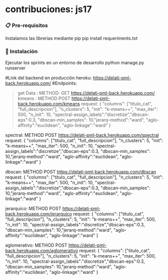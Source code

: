# contribuciones: js17

### 📋 Pre-requisitos 
Instalamos las librerias mediante pip
pip install requeriments.txt

### 🔧 Instalación 
Ejecutar los sprints en un entorno de desarrollo
python manage.py runserver


#Link del backend en producción heroku: https://delati-pml-back.herokuapp.com/
#Endpoints:
> get Data :  METHOD: GET https://delati-pml-back.herokuapp.com/
> kmeans : METHOD POST https://delati-pml-back.herokuapp.com/kmeans
          request: { "columns": ["titulo_cat", "full_descripcion"], "n_clusters": 5, "init": "k-means++", "max_iter": 500, "n_init": 10, "spectral-assign_labels":"discretize","dbscan-eps":0.3, "dbscan-min_samples": 10,"jerarq-method":"ward", "aglo-affinity":"euclidean", "aglo-linkage":"ward" }

spectral: METHOD POST https://delati-pml-back.herokuapp.com/spectral
          request: { "columns": ["titulo_cat", "full_descripcion"], "n_clusters": 5, "init": "k-means++", "max_iter": 500, "n_init": 10, "spectral-assign_labels":"discretize","dbscan-eps":0.3, "dbscan-min_samples": 10,"jerarq-method":"ward", "aglo-affinity":"euclidean", "aglo-linkage":"ward" }

dbscan: METHOD POST https://delati-pml-back.herokuapp.com/dbscan
          request: { "columns": ["titulo_cat", "full_descripcion"], "n_clusters": 5, "init": "k-means++", "max_iter": 500, "n_init": 10, "spectral-assign_labels":"discretize","dbscan-eps":0.3, "dbscan-min_samples": 10,"jerarq-method":"ward", "aglo-affinity":"euclidean", "aglo-linkage":"ward" }

jerarquico: METHOD POST https://delati-pml-back.herokuapp.com/jerarquico
          request: { "columns": ["titulo_cat", "full_descripcion"], "n_clusters": 5, "init": "k-means++", "max_iter": 500, "n_init": 10, "spectral-assign_labels":"discretize","dbscan-eps":0.3, "dbscan-min_samples": 10,"jerarq-method":"ward", "aglo-affinity":"euclidean", "aglo-linkage":"ward" }

aglomerativo: METHOD POST https://delati-pml-back.herokuapp.com/aglomerativo
          request: { "columns": ["titulo_cat", "full_descripcion"], "n_clusters": 5, "init": "k-means++", "max_iter": 500, "n_init": 10, "spectral-assign_labels":"discretize","dbscan-eps":0.3, "dbscan-min_samples": 10,"jerarq-method":"ward", "aglo-affinity":"euclidean", "aglo-linkage":"ward" }
